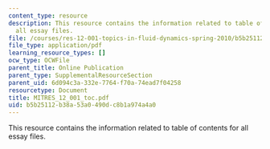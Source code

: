 ```yaml
---
content_type: resource
description: This resource contains the information related to table of contents for
  all essay files.
file: /courses/res-12-001-topics-in-fluid-dynamics-spring-2010/b5b25112b38a53a0490dc8b1a974a4a0_MITRES_12_001_toc.pdf
file_type: application/pdf
learning_resource_types: []
ocw_type: OCWFile
parent_title: Online Publication
parent_type: SupplementalResourceSection
parent_uid: 6d094c3a-332e-7764-f70a-74ead7f04258
resourcetype: Document
title: MITRES_12_001_toc.pdf
uid: b5b25112-b38a-53a0-490d-c8b1a974a4a0
---
```

This resource contains the information related to table of contents for all essay files.

